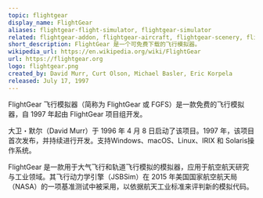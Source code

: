 ```yaml
---
topic: flightgear
display_name: FlightGear
aliases: flightgear-flight-simulator, flightgear-simulator
related: flightgear-addon, flightgear-aircraft, flightgear-scenery, flightgear-aircraft-models, flightgear-scripts
short_description: FlightGear 是一个可免费下载的飞行模拟器。
wikipedia_url: https://en.wikipedia.org/wiki/FlightGear
url: https://flightgear.org
logo: flightgear.png
created_by: David Murr, Curt Olson, Michael Basler, Eric Korpela
released: July 17, 1997
---
```


FlightGear 飞行模拟器（简称为 FlightGear 或 FGFS）是一款免费的飞行模拟器，自 1997 年起由 FlightGear 项目组开发。

大卫・默尔（David Murr）于 1996 年 4 月 8 日启动了该项目。1997 年，该项目首次发布，并持续进行开发。支持Windows、macOS、Linux、IRIX 和 Solaris操作系统。

FlightGear 是一款用于大气飞行和轨道飞行模拟的模拟器，应用于航空航天研究与工业领域。其飞行动力学引擎（JSBSim）在 2015 年美国国家航空航天局（NASA）的一项基准测试中被采用，以依据航天工业标准来评判新的模拟代码。